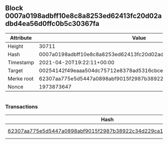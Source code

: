 ## Block 0007a0198adbff10e8c8a8253ed62413fc20d02adbd4ea56d0ffc0b5c30367fa

Attribute | Value
--- | ---
Height | 30711
Hash | 0007a0198adbff10e8c8a8253ed62413fc20d02adbd4ea56d0ffc0b5c30367fa
Timestamp | 2021-04-20T19:22:11+00:00
Target | 00254142f49eaaa504dc75712e8378ad5316cbcead634704b3734b6271167cc4
Merke root | 62307aa775e5d5447a0898abf9015f2987b38922c34d229ca1a21441a9894c6c
Nonce | 1973873647

```

```

### Transactions

Hash | Amount
--- | ---
[62307aa775e5d5447a0898abf9015f2987b38922c34d229ca1a21441a9894c6c](62307aa775e5d5447a0898abf9015f2987b38922c34d229ca1a21441a9894c6c.md) | 10.00000000 SKEPTI 
